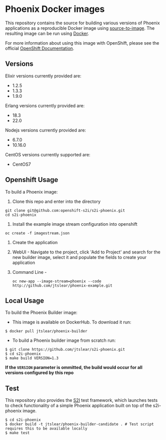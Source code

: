 # Phoenix Docker images

This repository contains the source for building various versions of
Phoenix applications as a reproducible Docker image using
[source-to-image](https://github.com/openshift/source-to-image).
The resulting image can be run using [Docker](http://www.docker.com).

For more information about using this image with OpenShift, please see the
official [OpenShift
Documentation](https://docs.openshift.org/latest/architecture/core_concepts/builds_and_image_streams.html#source-build).

## Versions

Elixir versions currently provided are:

- 1.2.5
- 1.3.3
- 1.9.0

Erlang versions currently provided are:

- 18.3
- 22.0

Nodejs versions currently provided are:

- 6.7.0
- 10.16.0

CentOS versions currently supported are:

- CentOS7

## Openshift Usage

To build a Phoenix image:

1. Clone this repo and enter into the directory

```
git clone git@github.com:openshift-s2i/s2i-phoenix.git
cd s2i-phoenix
```

1. Install the example image stream configuration into openshift

```
oc create -f imagestream.json
```

1. Create the application
1. WebUI - Navigate to the project, click 'Add to Project' and search for
   the new builder image, select it and populate the fields to create your
   application
1. Command Line -


    ```
    oc new-app --image-stream=phoenix --code http://github.com/jtslear/phoenix-example.git
    ```

## Local Usage

To build the Phoenix Builder image:

- This image is available on DockerHub. To download it run:

```
$ docker pull jtslear/phoenix-builder
```

- To build a Phoenix builder image from scratch run:

```
$ git clone https://github.com/jtslear/s2i-phoenix.git
$ cd s2i-phoenix
$ make build VERSION=1.3
```

**If the `VERSION` parameter is ommitted, the build would occur for all versions
configured by this repo**

## Test

This repository also provides the
[S2I](https://github.com/openshift/source-to-image) test framework,
which launches tests to check functionality of a simple Phoenix application built
on top of the s2i-phoenix image.

```
$ cd s2i-phoenix
$ docker build -t jtslear/phoenix-builder-candidate . # Test script requires this to be available locally
$ make test
```
